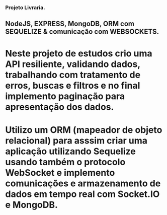 ### Projeto Livraria.

## NodeJS, EXPRESS, MongoDB, ORM com SEQUELIZE & comunicação com WEBSOCKETS.

# Neste projeto de estudos crio uma  API resiliente, validando dados, trabalhando com tratamento de erros, buscas e filtros e no final implemento paginação para apresentação dos dados.
# Utilizo um ORM (mapeador de objeto relacional) para asssim criar uma aplicação utilizando Sequelize usando também o protocolo WebSocket e implemento comunicações e armazenamento de dados em tempo real com Socket.IO e MongoDB.

